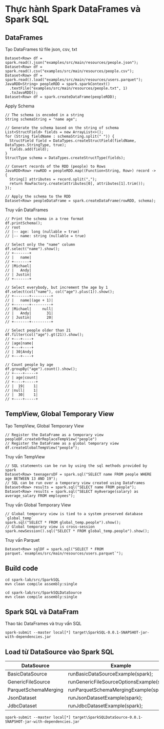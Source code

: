 # Thực hành Spark DataFrames và Spark SQL

## DataFrames
Tạo DataFrames từ file json, csv, txt
```
Dataset<Row> df = spark.read().json("examples/src/main/resources/people.json");
Dataset<Row> df = spark.read().csv("examples/src/main/resources/people.csv");
Dataset<Row> df = spark.read().load("examples/src/main/resources/users.parquet");
JavaRDD<String> peopleRDD = spark.sparkContext()
  .textFile("examples/src/main/resources/people.txt", 1)
  .toJavaRDD();
Dataset<Row> df = spark.createDataFrame(peopleRDD);
```
Apply Schema
```
// The schema is encoded in a string
String schemaString = "name age";

// Generate the schema based on the string of schema
List<StructField> fields = new ArrayList<>();
for (String fieldName : schemaString.split(" ")) {
  StructField field = DataTypes.createStructField(fieldName, DataTypes.StringType, true);
  fields.add(field);
}
StructType schema = DataTypes.createStructType(fields);

// Convert records of the RDD (people) to Rows
JavaRDD<Row> rowRDD = peopleRDD.map((Function<String, Row>) record -> {
  String[] attributes = record.split(",");
  return RowFactory.create(attributes[0], attributes[1].trim());
});

// Apply the schema to the RDD
Dataset<Row> peopleDataFrame = spark.createDataFrame(rowRDD, schema);
```
Truy vấn DataFrames
```
// Print the schema in a tree format
df.printSchema();
// root
// |-- age: long (nullable = true)
// |-- name: string (nullable = true)

// Select only the "name" column
df.select("name").show();
// +-------+
// |   name|
// +-------+
// |Michael|
// |   Andy|
// | Justin|
// +-------+

// Select everybody, but increment the age by 1
df.select(col("name"), col("age").plus(1)).show();
// +-------+---------+
// |   name|(age + 1)|
// +-------+---------+
// |Michael|     null|
// |   Andy|       31|
// | Justin|       20|
// +-------+---------+

// Select people older than 21
df.filter(col("age").gt(21)).show();
// +---+----+
// |age|name|
// +---+----+
// | 30|Andy|
// +---+----+

// Count people by age
df.groupBy("age").count().show();
// +----+-----+
// | age|count|
// +----+-----+
// |  19|    1|
// |null|    1|
// |  30|    1|
// +----+-----+
```


## TempView, Global Temporary View
Tạo TempView, Global Temporary View
```
// Register the DataFrame as a temporary view
peopleDF.createOrReplaceTempView("people")
// Register the DataFrame as a global temporary view
df.createGlobalTempView("people");
```
Truy vấn TempView
```
// SQL statements can be run by using the sql methods provided by spark
Dataset<Row> teenagersDF = spark.sql("SELECT name FROM people WHERE age BETWEEN 13 AND 19");
// SQL can be run over a temporary view created using DataFrames
Dataset<Row> results = spark.sql("SELECT name FROM people");
Dataset<Row> results = spark.sql("SELECT myAverage(salary) as average_salary FROM employees");
```
Truy vấn Global Temporary View
```
// Global temporary view is tied to a system preserved database `global_temp`
spark.sql("SELECT * FROM global_temp.people").show();
// Global temporary view is cross-session
spark.newSession().sql("SELECT * FROM global_temp.people").show();
```
Truy vấn Parquet
```
Dataset<Row> sqlDF = spark.sql("SELECT * FROM parquet.`examples/src/main/resources/users.parquet`");
```

## Build code
```
cd spark-lab/src/SparkSQL
mvn clean compile assembly:single
```
```
cd spark-lab/src/SparkSQLDataSource
mvn clean compile assembly:single
```
## Spark SQL và DataFram
Thao tác DataFrames và truy vấn SQL
```
spark-submit --master local[*] target\SparkSQL-0.0.1-SNAPSHOT-jar-with-dependencies.jar
```
## Load từ DataSource vào Spark SQL
DataSource | Example
------------- | -------------
BasicDataSource | runBasicDataSourceExample(spark);
GenericFileSource| runGenericFileSourceOptionsExample(spark);
ParquetSchemaMerging | runParquetSchemaMergingExample(spark);
JsonDataset | runJsonDatasetExample(spark);
JdbcDataset | runJdbcDatasetExample(spark);
```
spark-submit --master local[*] target\SparkSQLDataSource-0.0.1-SNAPSHOT-jar-with-dependencies.jar
```
